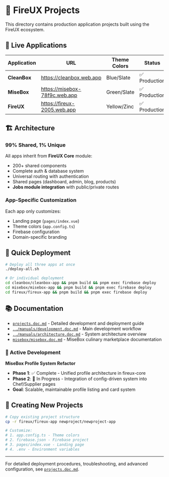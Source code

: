 # 🎨 FireUX Projects

This directory contains production application projects built using the FireUX ecosystem.

## 🚀 Live Applications

| Application  | URL                           | Theme Colors | Status        |
| ------------ | ----------------------------- | ------------ | ------------- |
| **CleanBox** | https://cleanbox.web.app      | Blue/Slate   | ✅ Production |
| **MiseBox**  | https://misebox-78f9c.web.app | Green/Slate  | ✅ Production |
| **FireUX**   | https://fireux-2005.web.app   | Yellow/Zinc  | ✅ Production |

## 🏗️ Architecture

### 99% Shared, 1% Unique

All apps inherit from **FireUX Core** module:

- 200+ shared components
- Complete auth & database system
- Universal routing with authentication
- Shared pages (dashboard, admin, blog, products)
- **Jobs module integration** with public/private routes

### App-Specific Customization

Each app only customizes:

- Landing page (`pages/index.vue`)
- Theme colors (`app.config.ts`)
- Firebase configuration
- Domain-specific branding

## 🚀 Quick Deployment

```bash
# Deploy all three apps at once
./deploy-all.sh

# Or individual deployment
cd cleanbox/cleanbox-app && pnpm build && pnpm exec firebase deploy
cd misebox/misebox-app && pnpm build && pnpm exec firebase deploy
cd fireux/fireux-app && pnpm build && pnpm exec firebase deploy
```

## 📚 Documentation

- [`projects.doc.md`](./projects.doc.md) - Detailed development and deployment guide
- [`../manuals/development.doc.md`](../manuals/development.doc.md) - Main development workflow
- [`../manuals/architecture.doc.md`](../manuals/architecture.doc.md) - System architecture overview
- [`misebox/misebox.doc.md`](./misebox/misebox.doc.md) - MiseBox culinary marketplace documentation

### 🚧 Active Development

**MiseBox Profile System Refactor**

- **Phase 1**: ✅ Complete - Unified profile architecture in fireux-core
- **Phase 2**: 🔄 In Progress - Integration of config-driven system into Chef/Supplier pages
- **Goal**: Scalable, maintainable profile listing and card system

## 🎨 Creating New Projects

```bash
# Copy existing project structure
cp -r fireux/fireux-app newproject/newproject-app

# Customize:
# 1. app.config.ts - Theme colors
# 2. firebase.json - Firebase project
# 3. pages/index.vue - Landing page
# 4. .env - Environment variables
```

---

For detailed deployment procedures, troubleshooting, and advanced configuration, see [`projects.doc.md`](./projects.doc.md).
